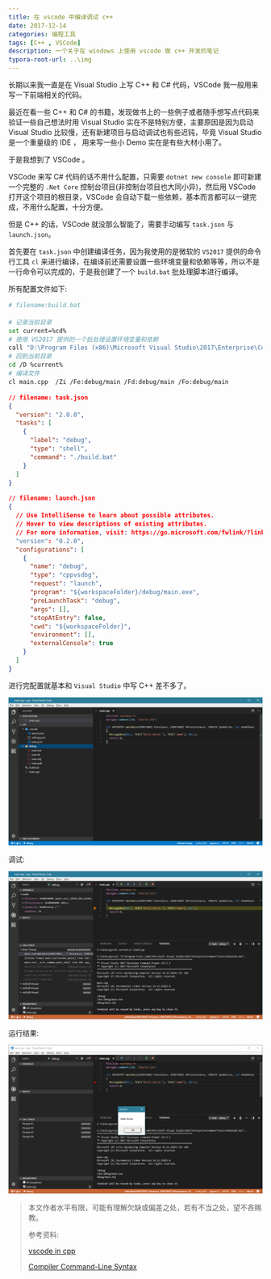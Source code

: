 ```yaml
---
title: 在 vscode 中编译调试 c++
date: 2017-12-14
categories: 编程工具
tags: [C++ , VSCode]
description: 一个关于在 windows 上使用 vscode 做 c++ 开发的笔记
typora-root-url: ..\img
---
```


长期以来我一直是在 Visual Studio 上写 C++ 和 C# 代码，VSCode 我一般用来写一下前端相关的代码。

最近在看一些 C++ 和 C# 的书籍，发现做书上的一些例子或者随手想写点代码来验证一些自己想法时用 Visual Studio 实在不是特别方便，主要原因是因为启动 Visual Studio 比较慢，还有新建项目与启动调试也有些迟钝，毕竟 Visual Studio 是一个重量级的 IDE ， 用来写一些小 Demo 实在是有些大材小用了。

于是我想到了 VSCode 。

VSCode 来写 C# 代码的话不用什么配置，只需要 `dotnet new console` 即可新建一个完整的 `.Net Core` 控制台项目(非控制台项目也大同小异)，然后用 VSCode 打开这个项目的根目录，VSCode 会自动下载一些依赖，基本而言都可以一键完成，不用什么配置，十分方便。

但是 C++ 的话，VSCode 就没那么智能了，需要手动编写 `task.json` 与 `launch.json`。

首先要在 `task.json` 中创建编译任务，因为我使用的是微软的 `VS2017` 提供的命令行工具 `cl` 来进行编译，在编译前还需要设置一些环境变量和依赖等等，所以不是一行命令可以完成的，于是我创建了一个 `build.bat` 批处理脚本进行编译。

所有配置文件如下:

```bash
# filename:build.bat

# 记录当前目录
set current=%cd%
# 使用 VS2017 提供的一个批处理设置环境变量和依赖
call "D:\Program Files (x86)\Microsoft Visual Studio\2017\Enterprise\Common7\Tools\VsDevCmd.bat";
# 回到当前目录
cd /D %current%
# 编译文件
cl main.cpp  /Zi /Fe:debug/main /Fd:debug/main /Fo:debug/main 
```

```json
// filename: task.json
{
  "version": "2.0.0",
  "tasks": [
    {
      "label": "debug",
      "type": "shell",
      "command": "./build.bat"
    }
  ]
}
```

```json
// filename: launch.json
{
  // Use IntelliSense to learn about possible attributes.
  // Hover to view descriptions of existing attributes.
  // For more information, visit: https://go.microsoft.com/fwlink/?linkid=830387
  "version": "0.2.0",
  "configurations": [
    {
      "name": "debug",
      "type": "cppvsdbg",
      "request": "launch",
      "program": "${workspaceFolder}/debug/main.exe",
      "preLaunchTask": "debug",
      "args": [],
      "stopAtEntry": false,
      "cwd": "${workspaceFolder}",
      "environment": [],
      "externalConsole": true
    }
  ]
}
```

进行完配置就基本和 `Visual Studio` 中写 C++ 差不多了。

![预览](https://raw.githubusercontent.com/AepKill/aepkill.github.io/master/img/c%2B%2B-with-vscode/preview.png)

调试:

![调试](https://raw.githubusercontent.com/AepKill/aepkill.github.io/master/img/c%2B%2B-with-vscode/debug.png)

运行结果:

![运行结果](https://raw.githubusercontent.com/AepKill/aepkill.github.io/master/img/c%2B%2B-with-vscode/result.png)



> 本文作者水平有限，可能有理解欠缺或偏差之处，若有不当之处，望不吝赐教。
>
> 参考资料:
>
> [vscode in cpp](https://www.youtube.com/watch?v=Ok4p1XgZGEY)
>
> [Compiler Command-Line Syntax](https://msdn.microsoft.com/zh-cn/library/610ecb4h.aspx)